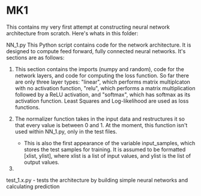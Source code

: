 # MK1

This contains my very first attempt at constructing neural network architecture from scratch.
Here's whats in this folder:

NN_1.py
  This Python script contains code for the network architecture. It is designed to compute 
  feed forward, fully connected neural networks. It's sections are as follows:

  1. This section contains the imports (numpy and random), code for the network layers, and
     code for computing the loss function. So far there are only three layer types: "linear",
     which performs matrix multiplcaton with no activation function, "relu", which performs a
     matrix multiplication followed by a ReLU activation, and "softmax", which has softmax as
     its activation function. Least Squares and Log-likelihood are used as loss functions.
     
  2. The normalizer function takes in the input data and restructures it so that every value
     is between 0 and 1. At the moment, this function isn't used within NN_1.py, only in the
     test files.
     
     * This is also the first appearance of the variable input_samples, which stores the test
       samples for training. It is assumed to be formatted [xlist, ylist], where xlist is a
       list of input values, and ylist is the list of output values.

  3. 







test_1.x.py - tests the architecture by building simple neural networks and calculating prediction

